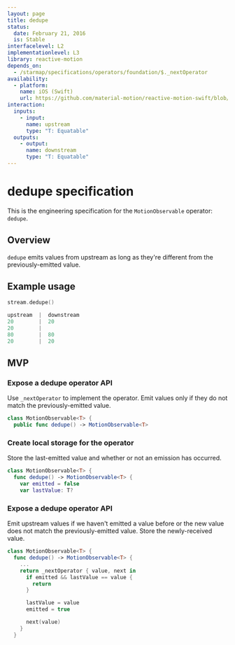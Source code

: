 ```yaml
---
layout: page
title: dedupe
status:
  date: February 21, 2016
  is: Stable
interfacelevel: L2
implementationlevel: L3
library: reactive-motion
depends_on:
  - /starmap/specifications/operators/foundation/$._nextOperator
availability:
  - platform:
    name: iOS (Swift)
    url: https://github.com/material-motion/reactive-motion-swift/blob/develop/src/operators/dedupe.swift
interaction:
  inputs:
    - input:
      name: upstream
      type: "T: Equatable"
  outputs:
    - output:
      name: downstream
      type: "T: Equatable"
---
```


# dedupe specification

This is the engineering specification for the `MotionObservable` operator: `dedupe`.

## Overview

`dedupe` emits values from upstream as long as they're different from the previously-emitted value.

## Example usage

```swift
stream.dedupe()

upstream  |  downstream
20        |  20
20        |  
80        |  80
20        |  20
```

## MVP

### Expose a dedupe operator API

Use `_nextOperator` to implement the operator. Emit values only if they do not match the
previously-emitted value.

```swift
class MotionObservable<T> {
  public func dedupe() -> MotionObservable<T>
```

### Create local storage for the operator

Store the last-emitted value and whether or not an emission has occurred.

```swift
class MotionObservable<T> {
  func dedupe() -> MotionObservable<T> {
    var emitted = false
    var lastValue: T?
```

### Expose a dedupe operator API

Emit upstream values if we haven't emitted a value before or the new value does not match the
previously-emitted value. Store the newly-received value.

```swift
class MotionObservable<T> {
  func dedupe() -> MotionObservable<T> {
    ...
    return _nextOperator { value, next in
      if emitted && lastValue == value {
        return
      }

      lastValue = value
      emitted = true

      next(value)
    }
  }
```
